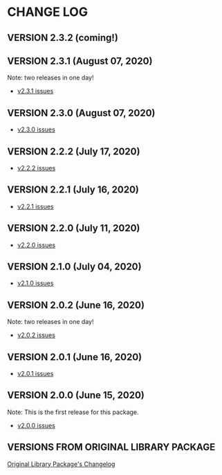 # CHANGE LOG

## VERSION 2.3.2 (coming!)

## VERSION 2.3.1 (August 07, 2020)
Note: two releases in one day!
* [v2.3.1 issues](https://github.com/LaSalleSoftware/ls-librarybackend-pkg/milestone/9?closed=1)

## VERSION 2.3.0 (August 07, 2020)
* [v2.3.0 issues](https://github.com/LaSalleSoftware/ls-librarybackend-pkg/milestone/8?closed=1)

## VERSION 2.2.2 (July 17, 2020)
* [v2.2.2 issues](https://github.com/LaSalleSoftware/ls-librarybackend-pkg/milestone/7?closed=1)

## VERSION 2.2.1 (July 16, 2020)
* [v2.2.1 issues](https://github.com/LaSalleSoftware/ls-librarybackend-pkg/milestone/6?closed=1)

## VERSION 2.2.0 (July 11, 2020)
* [v2.2.0 issues](https://github.com/LaSalleSoftware/ls-librarybackend-pkg/milestone/5?closed=1)

## VERSION 2.1.0 (July 04, 2020)
* [v2.1.0 issues](https://github.com/LaSalleSoftware/ls-librarybackend-pkg/milestone/4?closed=1)

## VERSION 2.0.2 (June 16, 2020)
Note: two releases in one day!
* [v2.0.2 issues](https://github.com/LaSalleSoftware/ls-librarybackend-pkg/milestone/3?closed=1)

## VERSION 2.0.1 (June 16, 2020)
* [v2.0.1 issues](https://github.com/LaSalleSoftware/ls-librarybackend-pkg/milestone/2?closed=1)

## VERSION 2.0.0 (June 15, 2020)
Note: This is the first release for this package.
* [v2.0.0 issues](https://github.com/LaSalleSoftware/ls-librarybackend-pkg/milestone/1?closed=1)

## VERSIONS FROM ORIGINAL LIBRARY PACKAGE
[Original Library Package's Changelog](https://github.com/LaSalleSoftware/ls-library-pkg/blob/master/CHANGELOG.md)
